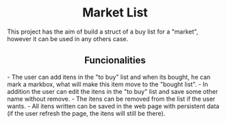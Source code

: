 <h1 align="center"> Market List </h1>
    This project has the aim of build a struct of a buy list for a "market", however it can be used in any others case.
<h2 align="center"> Funcionalities </h2>
- The user can add itens in the "to buy" list and when its bought, he can mark a markbox, what will make this item move to the "bought list".
- In addition the user can edit the itens in the "to buy" list and save some other name without remove.
- The itens can be removed from the list if the user wants.
- All itens written can be saved in the web page with persistent data (if the user refresh the page, the itens will still be there).
